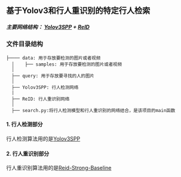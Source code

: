 ## 基于Yolov3和行人重识别的特定行人检索
##### 主要网络结构： [Yolov3SPP](https://github.com/WZMIAOMIAO/deep-learning-for-image-processing/tree/master/pytorch_object_detection/yolov3_spp) + [ReID](https://github.com/michuanhaohao/reid-strong-baseline)

### 文件目录结构
```text
├──── data: 用于存放要检测的图片或者视频
  │    ├── samples: 用于存放要检测的图片或者视频
  │ 
  ├── query: 用于存放要寻找的人的图片
  │ 
  ├── Yolov3SPP: 行人检测网络
  |
  ├── ReID: 行人重识别网络
  │  
  ├── search.py:将行人检测模型和行人重识别的网络结合，是该项目的main函数
```

#### 1. 行人检测部分
行人检测算法用的是[Yolov3SPP](https://github.com/WZMIAOMIAO/deep-learning-for-image-processing/tree/master/pytorch_object_detection/yolov3_spp)

#### 2. 行人重识别部分
行人重识别算法用的是[Reid-Strong-Baseline](https://github.com/michuanhaohao/reid-strong-baseline)
